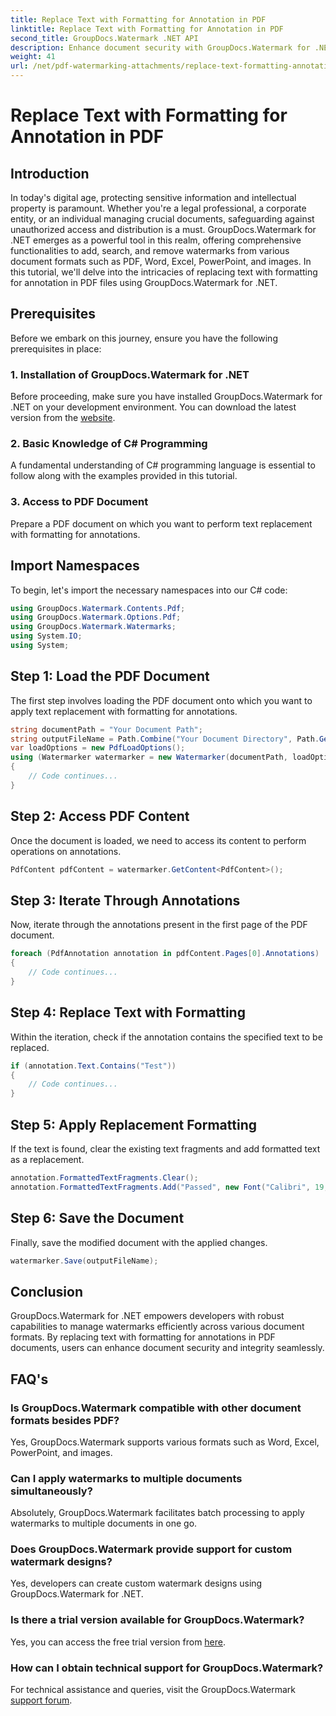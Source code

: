```yaml
---
title: Replace Text with Formatting for Annotation in PDF
linktitle: Replace Text with Formatting for Annotation in PDF
second_title: GroupDocs.Watermark .NET API
description: Enhance document security with GroupDocs.Watermark for .NET. Learn how to replace text with formatting for annotations in PDF files effortlessly.
weight: 41
url: /net/pdf-watermarking-attachments/replace-text-formatting-annotation-pdf/
---
```


# Replace Text with Formatting for Annotation in PDF

## Introduction
In today's digital age, protecting sensitive information and intellectual property is paramount. Whether you're a legal professional, a corporate entity, or an individual managing crucial documents, safeguarding against unauthorized access and distribution is a must. GroupDocs.Watermark for .NET emerges as a powerful tool in this realm, offering comprehensive functionalities to add, search, and remove watermarks from various document formats such as PDF, Word, Excel, PowerPoint, and images. In this tutorial, we'll delve into the intricacies of replacing text with formatting for annotation in PDF files using GroupDocs.Watermark for .NET.
## Prerequisites
Before we embark on this journey, ensure you have the following prerequisites in place:
### 1. Installation of GroupDocs.Watermark for .NET
Before proceeding, make sure you have installed GroupDocs.Watermark for .NET on your development environment. You can download the latest version from the [website](https://releases.groupdocs.com/Watermark/net/).
### 2. Basic Knowledge of C# Programming
A fundamental understanding of C# programming language is essential to follow along with the examples provided in this tutorial.
### 3. Access to PDF Document
Prepare a PDF document on which you want to perform text replacement with formatting for annotations.

## Import Namespaces
To begin, let's import the necessary namespaces into our C# code:
```csharp
using GroupDocs.Watermark.Contents.Pdf;
using GroupDocs.Watermark.Options.Pdf;
using GroupDocs.Watermark.Watermarks;
using System.IO;
using System;
```
## Step 1: Load the PDF Document
The first step involves loading the PDF document onto which you want to apply text replacement with formatting for annotations.
```csharp
string documentPath = "Your Document Path";
string outputFileName = Path.Combine("Your Document Directory", Path.GetFileName(documentPath));
var loadOptions = new PdfLoadOptions();
using (Watermarker watermarker = new Watermarker(documentPath, loadOptions))
{
    // Code continues...
}
```
## Step 2: Access PDF Content
Once the document is loaded, we need to access its content to perform operations on annotations.
```csharp
PdfContent pdfContent = watermarker.GetContent<PdfContent>();
```
## Step 3: Iterate Through Annotations
Now, iterate through the annotations present in the first page of the PDF document.
```csharp
foreach (PdfAnnotation annotation in pdfContent.Pages[0].Annotations)
{
    // Code continues...
}
```
## Step 4: Replace Text with Formatting
Within the iteration, check if the annotation contains the specified text to be replaced.
```csharp
if (annotation.Text.Contains("Test"))
{
    // Code continues...
}
```
## Step 5: Apply Replacement Formatting
If the text is found, clear the existing text fragments and add formatted text as a replacement.
```csharp
annotation.FormattedTextFragments.Clear();
annotation.FormattedTextFragments.Add("Passed", new Font("Calibri", 19, FontStyle.Bold), Color.Red, Color.Aqua);
```
## Step 6: Save the Document
Finally, save the modified document with the applied changes.
```csharp
watermarker.Save(outputFileName);
```

## Conclusion
GroupDocs.Watermark for .NET empowers developers with robust capabilities to manage watermarks efficiently across various document formats. By replacing text with formatting for annotations in PDF documents, users can enhance document security and integrity seamlessly.
## FAQ's
### Is GroupDocs.Watermark compatible with other document formats besides PDF?
Yes, GroupDocs.Watermark supports various formats such as Word, Excel, PowerPoint, and images.
### Can I apply watermarks to multiple documents simultaneously?
Absolutely, GroupDocs.Watermark facilitates batch processing to apply watermarks to multiple documents in one go.
### Does GroupDocs.Watermark provide support for custom watermark designs?
Yes, developers can create custom watermark designs using GroupDocs.Watermark for .NET.
### Is there a trial version available for GroupDocs.Watermark?
Yes, you can access the free trial version from [here](https://releases.groupdocs.com/).
### How can I obtain technical support for GroupDocs.Watermark?
For technical assistance and queries, visit the GroupDocs.Watermark [support forum](https://forum.groupdocs.com/c/watermark/19).
